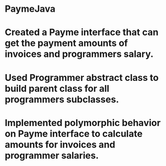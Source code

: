 # PaymeJava
# Created a Payme interface that can get the payment amounts of invoices and programmers salary.
# Used Programmer abstract class to build parent class for all programmers subclasses.
# Implemented polymorphic behavior on Payme interface to calculate amounts for invoices and programmer salaries.
